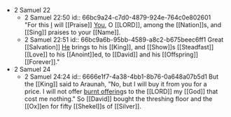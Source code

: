 - 2 Samuel 22
	- 2 Samuel 22:50
	  id:: 66bc9a24-c7d0-4879-924e-764c0e802601
	  "For this [I]([[David]]) will [[Praise]] [You]([[God]]), O [[LORD]], among the [[Nation]]s,
	  and [[Sing]] praises to your [[Name]].
	- 2 Samuel 22:51
	  id:: 66bc9a6b-95bb-4589-a8c2-b675beec6ff1
	  Great [[Salvation]] [He]([[God]]) brings to his [[King]],
	  and [[Show]]s [[Steadfast]] [[Love]] to his [[Anoint]]ed,
	  to [[David]] and his [[Offspring]] [[Forever]]."
- 2 Samuel 24
	- 2 Samuel 24:24
	  id:: 6666e1f7-4a38-4bb1-8b76-0a648a07b5d1
	  But the [[King]] said to Araunah, "No, but I will buy it from you for a price. I will not offer [burnt offering]([[Sacrifice]])s to the [[LORD]] my [[God]] that cost me nothing." So [[David]] bought the threshing floor and the [[Ox]]en for fifty [[Shekel]]s of [[Silver]].
